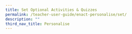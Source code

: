 ```yaml
---
title: Set Optional Activities & Quizzes
permalink: /teacher-user-guide/enact-personalise/set/
description: ""
third_nav_title: Personalise
---
```


